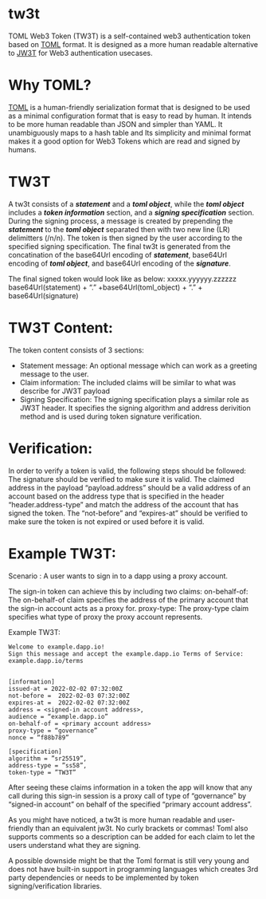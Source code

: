 # tw3t

TOML Web3 Token (TW3T) is a self-contained web3 authentication token based on [TOML](https://toml.io/en/) format. It is designed as a more human readable alternative to [JW3T](https://github.com/hamidra/jw3t) for Web3 authentication usecases.

# Why TOML?

[TOML](https://toml.io/en/) is a human-friendly serialization format that is designed to be used as a minimal configuration format that is easy to read by human. It intends to be more human readable than JSON and simpler than YAML. It unambiguously maps to a hash table and Its simplicity and minimal format makes it a good option for Web3 Tokens which are read and signed by humans.

# TW3T

A tw3t consists of a **_statement_** and a **_toml object_**, while the **_toml object_** includes a **_token information_** section, and a **_signing specification_** section.
During the signing process, a message is created by prepending the **_statement_** to the **_toml object_** separated then with two new line (LR) delimitters (/n/n). The token is then signed by the user according to the specified signing specification. The final tw3t is generated from the concatination of the base64Url encoding of **_statement_**, base64Url encoding of **_toml object_**, and base64Url encoding of the **_signature_**.

The final signed token would look like as below:
xxxxx.yyyyyy.zzzzzz
base64Url(statement) + “.” +base64Url(toml_object) + “.” + base64Url(signature)

# TW3T Content:

The token content consists of 3 sections:

- Statement message:
  An optional message which can work as a greeting message to the user.
- Claim information:
  The included claims will be similar to what was describe for JW3T payload
- Signing Specification:
  The signing specification plays a similar role as JW3T header. It specifies the signing algorithm and address derivition method and is used during token signature verification.

# Verification:

In order to verify a token is valid, the following steps should be followed:
The signature should be verified to make sure it is valid.
The claimed address in the payload “payload.address” should be a valid address of an account based on the address type that is specified in the header “header.address-type” and match the address of the account that has signed the token.
The “not-before” and “expires-at” should be verified to make sure the token is not expired or used before it is valid.

# Example TW3T:

Scenario :
A user wants to sign in to a dapp using a proxy account.

The sign-in token can achieve this by including two claims:
on-behalf-of: The on-behalf-of claim specifies the address of the primary account that the sign-in account acts as a proxy for.
proxy-type: The proxy-type claim specifies what type of proxy the proxy account represents.

Example TW3T:

```
Welcome to example.dapp.io!
Sign this message and accept the example.dapp.io Terms of Service: example.dapp.io/terms


[information]
issued-at = 2022-02-02 07:32:00Z
not-before =  2022-02-03 07:32:00Z
expires-at =  2022-02-02 07:32:00Z
address = <signed-in account address>,
audience = “example.dapp.io”
on-behalf-of = <primary account address>
proxy-type = “governance”
nonce = “f88b789”

[specification]
algorithm = ”sr25519”,
address-type = ”ss58”,
token-type = ”TW3T”
```

After seeing these claims information in a token the app will know that any call during this sign-in session is a proxy call of type of “governance” by “signed-in account” on behalf of the specified “primary account address”.

As you might have noticed, a tw3t is more human readable and user-friendly than an equivalent jw3t. No curly brackets or commas! Toml also supports comments so a description can be added for each claim to let the users understand what they are signing.

A possible downside might be that the Toml format is still very young and does not have built-in support in programming languages which creates 3rd party dependencies or needs to be implemented by token signing/verification libraries.
